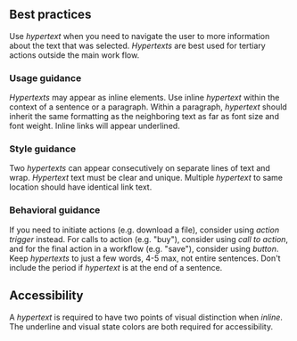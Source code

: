## Best practices
Use *hypertext* when you need to navigate the user to more information about the text that was selected. *Hypertexts* are best used for tertiary actions outside the main work flow.

### Usage guidance
*Hypertexts* may appear as inline elements. Use inline *hypertext* within the context of a sentence or a paragraph. Within a paragraph, *hypertext* should inherit the same formatting as the neighboring text as far as font size and font weight. Inline links will appear underlined.

### Style guidance
Two *hypertexts* can appear consecutively on separate lines of text and wrap. *Hypertext* text must be clear and unique. Multiple *hypertext* to same location should have identical link text.

### Behavioral guidance
If you need to initiate actions (e.g. download a file), consider using *action trigger* instead. For calls to action (e.g. "buy"), consider using *call to action*, and for the final action in a workflow (e.g. "save"), consider using *button*. Keep *hypertexts* to just a few words, 4-5 max, not entire sentences. Don't include the period if *hypertext* is at the end of a sentence.

## Accessibility
A *hypertext* is required to have two points of visual distinction when *inline*. The underline and visual state colors are both required for accessibility.